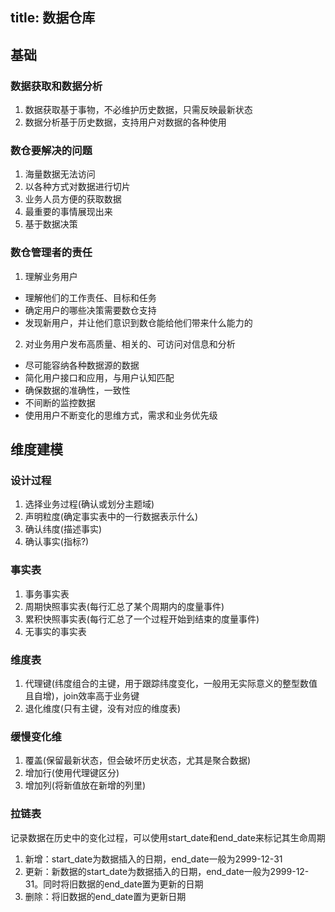 title: 数据仓库
---

## 基础
### 数据获取和数据分析
1. 数据获取基于事物，不必维护历史数据，只需反映最新状态
2. 数据分析基于历史数据，支持用户对数据的各种使用

### 数仓要解决的问题
1. 海量数据无法访问
2. 以各种方式对数据进行切片
3. 业务人员方便的获取数据
4. 最重要的事情展现出来
5. 基于数据决策

### 数仓管理者的责任
1. 理解业务用户
* 理解他们的工作责任、目标和任务
* 确定用户的哪些决策需要数仓支持
* 发现新用户，并让他们意识到数仓能给他们带来什么能力的
2. 对业务用户发布高质量、相关的、可访问对信息和分析
* 尽可能容纳各种数据源的数据
* 简化用户接口和应用，与用户认知匹配
* 确保数据的准确性，一致性
* 不间断的监控数据
* 使用用户不断变化的思维方式，需求和业务优先级

## 维度建模
### 设计过程
1. 选择业务过程(确认或划分主题域)
2. 声明粒度(确定事实表中的一行数据表示什么)
3. 确认纬度(描述事实)
4. 确认事实(指标?)

### 事实表
1. 事务事实表
2. 周期快照事实表(每行汇总了某个周期内的度量事件)
3. 累积快照事实表(每行汇总了一个过程开始到结束的度量事件)
4. 无事实的事实表

### 维度表
1. 代理键(纬度组合的主键，用于跟踪纬度变化，一般用无实际意义的整型数值且自增)，join效率高于业务键
2. 退化维度(只有主键，没有对应的维度表)

### 缓慢变化维
1. 覆盖(保留最新状态，但会破坏历史状态，尤其是聚合数据)
2. 增加行(使用代理键区分)
3. 增加列(将新值放在新增的列里)

### 拉链表
记录数据在历史中的变化过程，可以使用start_date和end_date来标记其生命周期
1. 新增：start_date为数据插入的日期，end_date一般为2999-12-31
2. 更新：新数据的start_date为数据插入的日期，end_date一般为2999-12-31。同时将旧数据的end_date置为更新的日期
3. 删除：将旧数据的end_date置为更新日期